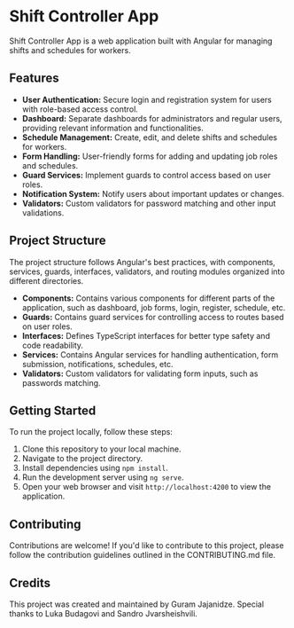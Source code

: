 # Shift Controller App

Shift Controller App is a web application built with Angular for managing shifts and schedules for workers.

## Features

- **User Authentication:** Secure login and registration system for users with role-based access control.
- **Dashboard:** Separate dashboards for administrators and regular users, providing relevant information and functionalities.
- **Schedule Management:** Create, edit, and delete shifts and schedules for workers.
- **Form Handling:** User-friendly forms for adding and updating job roles and schedules.
- **Guard Services:** Implement guards to control access based on user roles.
- **Notification System:** Notify users about important updates or changes.
- **Validators:** Custom validators for password matching and other input validations.

## Project Structure

The project structure follows Angular's best practices, with components, services, guards, interfaces, validators, and routing modules organized into different directories.

- **Components:** Contains various components for different parts of the application, such as dashboard, job forms, login, register, schedule, etc.
- **Guards:** Contains guard services for controlling access to routes based on user roles.
- **Interfaces:** Defines TypeScript interfaces for better type safety and code readability.
- **Services:** Contains Angular services for handling authentication, form submission, notifications, schedules, etc.
- **Validators:** Custom validators for validating form inputs, such as passwords matching.

## Getting Started

To run the project locally, follow these steps:

1. Clone this repository to your local machine.
2. Navigate to the project directory.
3. Install dependencies using `npm install`.
4. Run the development server using `ng serve`.
5. Open your web browser and visit `http://localhost:4200` to view the application.

## Contributing

Contributions are welcome! If you'd like to contribute to this project, please follow the contribution guidelines outlined in the CONTRIBUTING.md file.

## Credits

This project was created and maintained by Guram Jajanidze. Special thanks to Luka Budagovi and Sandro Jvarsheishvili.
